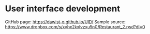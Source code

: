# User interface development
GitHub page: https://dawist-o.github.io/UID/
Sample source: https://www.dropbox.com/s/xvhx2kxlvzxu5n0/Restaurant_2.psd?dl=0
